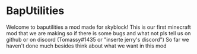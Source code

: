 # BapUtilities
Welcome to baputilities a mod made for skyblock!
This is our first minecraft mod that we are making so if there is some bugs and what not pls tell us on github or on discord (Tomassy#1435 or "inserte jerry's discord")
So far we haven't done much besides think about what we want in this mod
